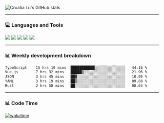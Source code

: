 ![Croatia Lu's GitHub stats](https://github-readme-stats.vercel.app/api?username=croatialu&show_icons=true&theme=transparent)

<hr>

### 💻 Languages and Tools

<code><a href="https://nodejs.org/en"><img src="https://api.iconify.design/skill-icons:nodejs-light.svg" /></a></code>
<code><a href="https://www.typescriptlang.org/"><img src="https://api.iconify.design/logos:typescript-icon.svg" /></a></code>
<code><a href="https://react.dev"><img src="https://api.iconify.design/logos:react.svg" /></a></code>
<code><a href="https://github.com/vuejs/core"><img src="https://api.iconify.design/logos:vue.svg" /></a></code> 
<code><a href="https://www.docker.com/"><img src="https://api.iconify.design/logos:docker-icon.svg" /></a></code> 

<hr>

### 📊 Weekly development breakdown

<!--START_SECTION:waka-->

```txt
TypeScript    15 hrs 10 mins  ███████████░░░░░░░░░░░░░░   44.16 %
Vue.js        7 hrs 32 mins   █████▒░░░░░░░░░░░░░░░░░░░   21.96 %
JSON          3 hrs 45 mins   ██▓░░░░░░░░░░░░░░░░░░░░░░   10.95 %
YAML          3 hrs 19 mins   ██▒░░░░░░░░░░░░░░░░░░░░░░   09.68 %
Rust          2 hrs 58 mins   ██░░░░░░░░░░░░░░░░░░░░░░░   08.64 %
```

<!--END_SECTION:waka-->

<hr>

### 📊 Code Time

[![wakatime](https://wakatime.com/badge/user/385c169e-5cb1-4640-b485-74e2af473e5d.svg)](https://wakatime.com/@croatialu)

